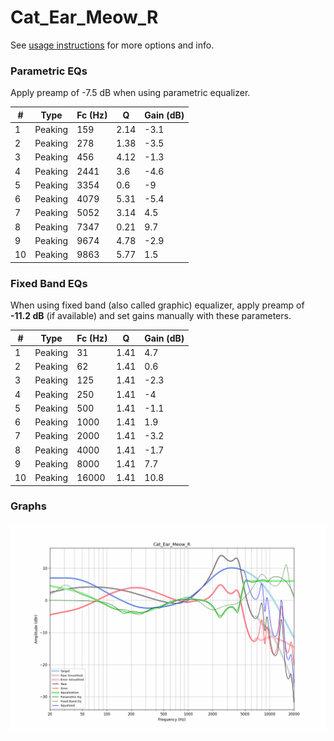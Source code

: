 # Cat_Ear_Meow_R
See [usage instructions](https://github.com/jaakkopasanen/AutoEq#usage) for more options and info.

### Parametric EQs
Apply preamp of -7.5 dB when using parametric equalizer.

|   # | Type    |   Fc (Hz) |    Q |   Gain (dB) |
|-----|---------|-----------|------|-------------|
|   1 | Peaking |       159 | 2.14 |        -3.1 |
|   2 | Peaking |       278 | 1.38 |        -3.5 |
|   3 | Peaking |       456 | 4.12 |        -1.3 |
|   4 | Peaking |      2441 | 3.6  |        -4.6 |
|   5 | Peaking |      3354 | 0.6  |        -9   |
|   6 | Peaking |      4079 | 5.31 |        -5.4 |
|   7 | Peaking |      5052 | 3.14 |         4.5 |
|   8 | Peaking |      7347 | 0.21 |         9.7 |
|   9 | Peaking |      9674 | 4.78 |        -2.9 |
|  10 | Peaking |      9863 | 5.77 |         1.5 |

### Fixed Band EQs
When using fixed band (also called graphic) equalizer, apply preamp of **-11.2 dB** (if available) and set gains manually with these parameters.

|   # | Type    |   Fc (Hz) |    Q |   Gain (dB) |
|-----|---------|-----------|------|-------------|
|   1 | Peaking |        31 | 1.41 |         4.7 |
|   2 | Peaking |        62 | 1.41 |         0.6 |
|   3 | Peaking |       125 | 1.41 |        -2.3 |
|   4 | Peaking |       250 | 1.41 |        -4   |
|   5 | Peaking |       500 | 1.41 |        -1.1 |
|   6 | Peaking |      1000 | 1.41 |         1.9 |
|   7 | Peaking |      2000 | 1.41 |        -3.2 |
|   8 | Peaking |      4000 | 1.41 |        -1.7 |
|   9 | Peaking |      8000 | 1.41 |         7.7 |
|  10 | Peaking |     16000 | 1.41 |        10.8 |

### Graphs
![](./Cat_Ear_Meow_R.png)
